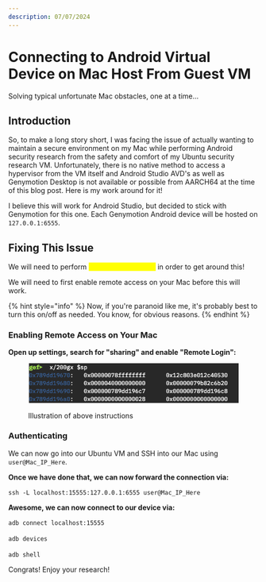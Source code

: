 ```yaml
---
description: 07/07/2024
---
```


# Connecting to Android Virtual Device on Mac Host From Guest VM

Solving typical unfortunate Mac obstacles, one at a time...&#x20;

## Introduction

So, to make a long story short, I was facing the issue of actually wanting to maintain a secure environment on my Mac while performing Android security research from the safety and comfort of my Ubuntu security research VM. Unfortunately, there is no native method to access a hypervisor from the VM itself and Android Studio AVD's as well as Genymotion Desktop is not available or possible from AARCH64 at the time of this blog post. Here is my work around for it!

I believe this will work for Android Studio, but decided to stick with Genymotion for this one. Each Genymotion Android device will be hosted on `127.0.0.1:6555`.&#x20;

## Fixing This Issue

We will need to perform <mark style="color:yellow;">SSH port forwarding</mark> in order to get around this!

We will need to first enable remote access on your Mac before this will work.&#x20;

{% hint style="info" %}
Now, if you're paranoid like me, it's probably best to turn this on/off as needed. You know, for obvious reasons.&#x20;
{% endhint %}

### Enabling Remote Access on Your Mac

**Open up settings, search for "sharing" and enable "Remote Login":**

<figure><img src="../../.gitbook/assets/image (1) (1) (1) (1) (1) (1) (1) (1) (1) (1) (1) (1) (1) (1) (1) (1) (1) (1).png" alt=""><figcaption><p>Illustration of above instructions</p></figcaption></figure>

### Authenticating

We can now go into our Ubuntu VM and SSH into our Mac using `user@Mac_IP_Here`.

**Once we have done that, we can now forward the connection via:**

```
ssh -L localhost:15555:127.0.0.1:6555 user@Mac_IP_Here
```

**Awesome, we can now connect to our device via:**

```
adb connect localhost:15555

adb devices

adb shell
```

Congrats! Enjoy your research!

